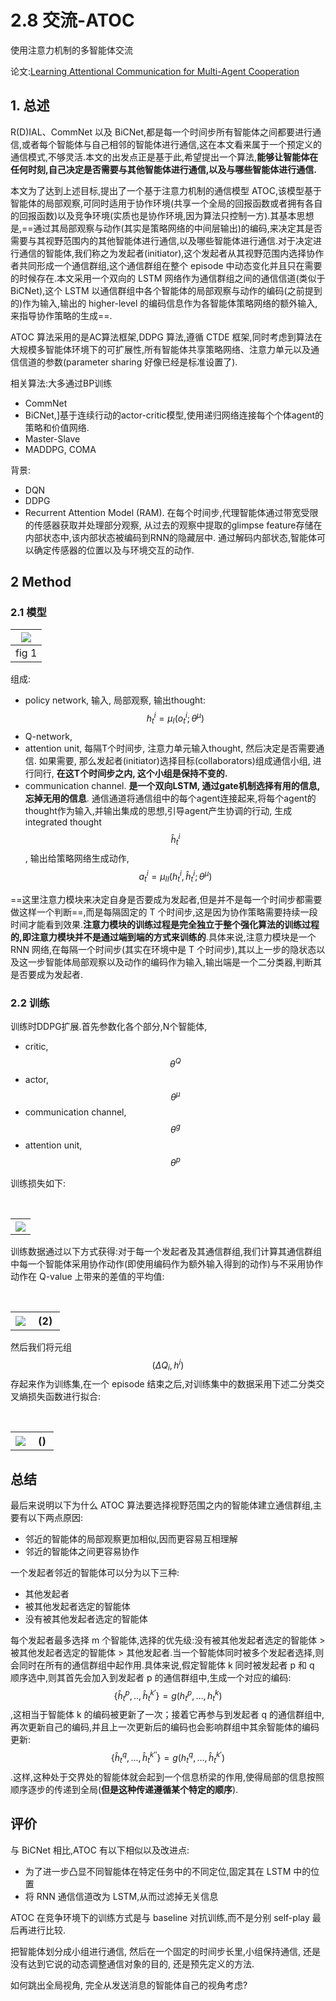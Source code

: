 # 2.8 交流-ATOC

使用注意力机制的多智能体交流

论文:[Learning Attentional Communication for Multi-Agent Cooperation](http://papers.nips.cc/paper/7956-learning-attentional-communication-for-multi-agent-cooperation.pdf)


## 1. 总述

R(D)IAL、CommNet 以及 BiCNet,都是每一个时间步所有智能体之间都要进行通信,或者每个智能体与自己相邻的智能体进行通信,这在本文看来属于一个预定义的通信模式,不够灵活.本文的出发点正是基于此,希望提出一个算法,**能够让智能体在任何时刻,自己决定是否需要与其他智能体进行通信,以及与哪些智能体进行通信.**

本文为了达到上述目标,提出了一个基于注意力机制的通信模型 ATOC,该模型基于智能体的局部观察,可同时适用于协作环境(共享一个全局的回报函数或者拥有各自的回报函数)以及竞争环境(实质也是协作环境,因为算法只控制一方).其基本思想是,==通过其局部观察与动作(其实是策略网络的中间层输出)的编码,来决定其是否需要与其视野范围内的其他智能体进行通信,以及哪些智能体进行通信.对于决定进行通信的智能体,我们称之为发起者(initiator),这个发起者从其视野范围内选择协作者共同形成一个通信群组,这个通信群组在整个 episode 中动态变化并且只在需要的时候存在.本文采用一个双向的 LSTM 网络作为通信群组之间的通信信道(类似于 BiCNet),这个 LSTM 以通信群组中各个智能体的局部观察与动作的编码(之前提到的)作为输入,输出的 higher-level 的编码信息作为各智能体策略网络的额外输入,来指导协作策略的生成==.

ATOC 算法采用的是AC算法框架,DDPG 算法,遵循 CTDE 框架,同时考虑到算法在大规模多智能体环境下的可扩展性,所有智能体共享策略网络、注意力单元以及通信信道的参数(parameter sharing 好像已经是标准设置了).

相关算法:大多通过BP训练
- CommNet
- BiCNet,]基于连续行动的actor-critic模型,使用递归网络连接每个个体agent的策略和价值网络.
- Master-Slave
- MADDPG, COMA

背景:
- DQN 
- DDPG
- Recurrent Attention Model (RAM). 在每个时间步,代理智能体通过带宽受限的传感器获取并处理部分观察, 从过去的观察中提取的glimpse feature存储在内部状态中,该内部状态被编码到RNN的隐藏层中. 通过解码内部状态,智能体可以确定传感器的位置以及与环境交互的动作.

## 2 Method

### 2.1 模型

| ![](img/2020-10-24-15-54-46.png) |
| :------------------------------: |
|              fig 1               |


组成:
- policy network, 输入, 局部观察, 输出thought: $$ h_t^i = \mu_I(o_t^i; \theta^\mu)$$
- Q-network, 
- attention unit, 每隔T个时间步, 注意力单元输入thought, 然后决定是否需要通信. 如果需要, 那么发起者(initiator)选择目标(collaborators)组成通信小组, 进行同行, **在这T个时间步之内, 这个小组是保持不变的.**
- communication channel. **是一个双向LSTM, 通过gate机制选择有用的信息,忘掉无用的信息**. 通信通道将通信组中的每个agent连接起来,将每个agent的thought作为输入,并输出集成的思想,引导agent产生协调的行动, 生成integrated thought $$\hat{h}_t^i $$ , 输出给策略网络生成动作, $$a_t^i = \mu_{II}(h_t^i, \hat{h}_t^i; \theta^\mu) $$


==这里注意力模块来决定自身是否要成为发起者,但是并不是每一个时间步都需要做这样一个判断==,而是每隔固定的 T 个时间步,这是因为协作策略需要持续一段时间才能看到效果.**注意力模块的训练过程是完全独立于整个强化算法的训练过程的,即注意力模块并不是通过端到端的方式来训练的**.具体来说,注意力模块是一个 RNN 网络,在每隔一个时间步(其实在环境中是 T 个时间步),其以上一步的隐状态以及这一步智能体局部观察以及动作的编码作为输入,输出端是一个二分类器,判断其是否要成为发起者.

### 2.2 训练
训练时DDPG扩展.首先参数化各个部分,N个智能体,
- critic, $$\theta^Q $$
- actor, $$\theta^\mu $$
- communication channel, $$\theta^g $$ 
- attention unit, $$\theta^p $$

训练损失如下:

<table>
    <tr>
         <th><img src="img/2020-10-26-15-31-57.png" ></th>
    </tr>
</table>

训练数据通过以下方式获得:对于每一个发起者及其通信群组,我们计算其通信群组中每一个智能体采用协作动作(即使用编码作为额外输入得到的动作)与不采用协作动作在 Q-value 上带来的差值的平均值:


<table>
    <tr>
         <th><img src="img/2020-10-26-15-32-51.png" ></th>
        <th> (2) </th>
    </tr>
</table>


然后我们将元组 $$(\Delta Q_i,h^i)$$ 存起来作为训练集,在一个 episode 结束之后,对训练集中的数据采用下述二分类交叉熵损失函数进行拟合:


<table>
    <tr>
         <th><img src="img/2020-10-26-15-33-52.png" ></th>
        <th> () </th>
    </tr>
</table>


## 总结

最后来说明以下为什么 ATOC 算法要选择视野范围之内的智能体建立通信群组,主要有以下两点原因:

- 邻近的智能体的局部观察更加相似,因而更容易互相理解
- 邻近的智能体之间更容易协作

一个发起者邻近的智能体可以分为以下三种:
- 其他发起者
- 被其他发起者选定的智能体
- 没有被其他发起者选定的智能体

每个发起者最多选择 m 个智能体,选择的优先级:没有被其他发起者选定的智能体 > 被其他发起者选定的智能体 > 其他发起者.当一个智能体同时被多个发起者选择,则会同时在所有的通信群组中起作用.具体来说,假定智能体 k 同时被发起者 p 和 q 顺序选中,则其首先会加入到发起者 p 的通信群组中,生成一个对应的编码:$$\{\hat{h}_t^p,..,\hat{h}_t^{k'} \}= g(h_t^p,...,h_t^k) $$,这相当于智能体 k 的编码被更新了一次；接着它再参与到发起者 q 的通信群组中,再次更新自己的编码,并且上一次更新后的编码也会影响群组中其余智能体的编码更新:$$\{\hat{h}_t^q,...,\hat{h}_t^{k''} \}=g(h_t^q,...,\hat{h}_t^{k'}) $$.这样,这种处于交界处的智能体就会起到一个信息桥梁的作用,使得局部的信息按照顺序逐步的传递到全局(**但是这种传递遵循某个特定的顺序**).

## 评价

与 BiCNet 相比,ATOC 有以下相似以及改进点:
- 为了进一步凸显不同智能体在特定任务中的不同定位,固定其在 LSTM 中的位置
- 将 RNN 通信信道改为 LSTM,从而过滤掉无关信息

ATOC 在竞争环境下的训练方式是与 baseline 对抗训练,而不是分别 self-play 最后再进行比较.


把智能体划分成小组进行通信, 然后在一个固定的时间步长里,小组保持通信, 还是没有达到它说的动态调整通信对象的目的, 还是预先定义的方法.

如何跳出全局视角, 完全从发送消息的智能体自己的视角考虑?